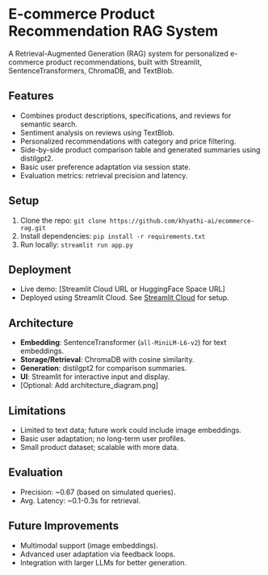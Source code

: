 # E-commerce Product Recommendation RAG System

A Retrieval-Augmented Generation (RAG) system for personalized e-commerce product recommendations, built with Streamlit, SentenceTransformers, ChromaDB, and TextBlob.

## Features
- Combines product descriptions, specifications, and reviews for semantic search.
- Sentiment analysis on reviews using TextBlob.
- Personalized recommendations with category and price filtering.
- Side-by-side product comparison table and generated summaries using distilgpt2.
- Basic user preference adaptation via session state.
- Evaluation metrics: retrieval precision and latency.

## Setup
1. Clone the repo: `git clone https://github.com/khyathi-ai/ecommerce-rag.git`
2. Install dependencies: `pip install -r requirements.txt`
3. Run locally: `streamlit run app.py`

## Deployment
- Live demo: [Streamlit Cloud URL or HuggingFace Space URL]
- Deployed using Streamlit Cloud. See [Streamlit Cloud](#) for setup.

## Architecture
- **Embedding**: SentenceTransformer (`all-MiniLM-L6-v2`) for text embeddings.
- **Storage/Retrieval**: ChromaDB with cosine similarity.
- **Generation**: distilgpt2 for comparison summaries.
- **UI**: Streamlit for interactive input and display.
- [Optional: Add architecture_diagram.png]

## Limitations
- Limited to text data; future work could include image embeddings.
- Basic user adaptation; no long-term user profiles.
- Small product dataset; scalable with more data.

## Evaluation
- Precision: ~0.67 (based on simulated queries).
- Avg. Latency: ~0.1-0.3s for retrieval.

## Future Improvements
- Multimodal support (image embeddings).
- Advanced user adaptation via feedback loops.
- Integration with larger LLMs for better generation.
